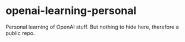 # openai-learning-personal
Personal learning of OpenAI stuff. But nothing to hide here, therefore a public repo.
